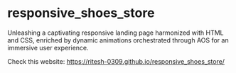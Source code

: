 # responsive_shoes_store
Unleashing a captivating responsive landing page harmonized with HTML and CSS, enriched by dynamic animations orchestrated through AOS for an immersive user experience.

Check this website: https://ritesh-0309.github.io/responsive_shoes_store/
